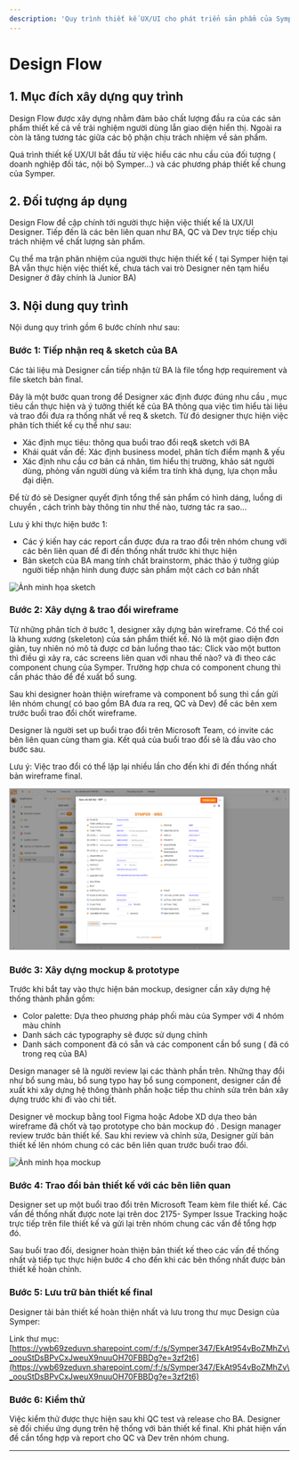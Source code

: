 ```yaml
---
description: 'Quy trình thiết kế UX/UI cho phát triển sản phẩm của Symper. Writer: Haupt'
---
```


# Design Flow

## 1. **Mục đích xây dựng quy trình**

Design Flow được xây dựng nhằm đảm bảo chất lượng đầu ra của các sản phẩm thiết kế cả về trải nghiệm người dùng lẫn giao diện hiển thị. Ngoài ra còn là tăng tương tác giữa các bộ phận chịu trách nhiệm về sản phẩm.

Quá trình thiết kế UX/UI bắt đầu từ việc hiểu các nhu cầu của đối tượng ( doanh nghiệp đối tác, nội bộ Symper...) và các phương pháp thiết kế chung của Symper.

## **2. Đối tượng áp dụng**

Design Flow đề cập chính tới người thực hiện việc thiết kế là UX/UI Designer. Tiếp đến là các bên liên quan như BA, QC và Dev trực tiếp chịu trách nhiệm về chất lượng sản phẩm.

Cụ thể ma trận phân nhiệm của người thực hiện thiết kế ( tại Symper hiện tại BA vẫn thực hiện việc thiết kế, chưa tách vai trò Designer nên tạm hiểu Designer ở đây chính là Junior BA)





## **3. Nội dung quy trình**

Nội dung quy trình gồm 6 bước chính như sau:

### Bước 1: Tiếp nhận req & sketch của BA

Các tài liệu mà Designer cần tiếp nhận từ BA là file tổng hợp requirement và file sketch bản final.

Đây là một bước quan trong để Designer xác định được đúng nhu cầu , mục tiêu cần thực hiện và ý tưởng thiết kế của BA thông qua việc tìm hiểu tài liệu và trao đổi đưa ra thống nhất về req & sketch. Từ đó designer thực hiện việc phân tích thiết kế cụ thể như sau:

* Xác định mục tiêu: thông qua buổi trao đổi req& sketch với BA
* Khái quát vấn đề: Xác định business model, phân tích điểm mạnh & yếu
* Xác định nhu cầu cơ bản cá nhân, tìm hiểu thị trường, khảo sát người dùng, phỏng vấn người dùng và kiểm tra tính khả dụng, lựa chọn mẫu đại diện.

&#x20;Để từ đó sẽ Designer quyết định tổng thể sản phẩm có hình dáng, luồng di chuyển , cách trình bày thông tin như thế nào, tương tác ra sao...

Lưu ý khi thực hiện bước 1:

* Các ý kiến hay các report cần được đưa ra trao đổi trên nhóm chung với các bên liên quan để đi đến thống nhất trước khi thực hiện
* Bản sketch của BA mang tính chất brainstorm, phác thảo ý tưởng giúp người tiếp nhận hình dung được sản phẩm một cách cơ bản nhất

![Ảnh minh họa sketch](.gitbook/assets/id-1.jpeg)

### Bước 2: Xây dựng & trao đổi wireframe

Từ những phân tích ở bước 1, designer xây dựng bản wireframe. Có thể coi là khung xương (skeleton) của sản phẩm thiết kế. Nó là một giao diện đơn giản, tuy nhiên nó mô tả được cơ bản luồng thao tác: Click vào một button thì điều gì xảy ra, các screens liên quan với nhau thế nào? và đi theo các component chung của Symper. Trường hợp chưa có component chung thì cần phác thảo để đề xuất bổ sung.&#x20;

Sau khi designer hoàn thiện wireframe và component bổ sung thì cần gửi lên nhóm chung( có bao gồm BA đưa ra req, QC và Dev) để các bên xem trước buổi trao đổi chốt wireframe.

Designer là người set up buổi trao đổi trên Microsoft Team, có invite các bên liên quan cùng tham gia. Kết quả của buổi trao đổi sẽ là đầu vào cho bước sau.

Lưu ý: Việc trao đổi có thể lặp lại nhiều lần cho đến khi đi đến thống nhất bản wireframe final.

![Ảnh minh họa wireframe](<.gitbook/assets/image (39) (1) (1).png>)

### Bước 3: Xây dựng mockup & prototype

Trước khi bắt tay vào thực hiện bản mockup, designer cần xây dựng hệ thống thành phần gồm:

* Color palette: Dựa theo phương pháp phối màu của Symper với 4 nhóm màu chính
* Danh sách các typography sẽ được sử dụng chính
* Danh sách component đã có sẵn và các component cần bổ sung ( đã có trong req của BA)

Design manager sẽ là người review lại các thành phần trên. Những thay đổi như bổ sung màu, bổ sung typo hay bổ sung component, designer cần đề xuất khi xây dựng hệ thông thành phần hoặc tiếp thu chỉnh sửa trên bản xây dựng trước khi đi vào chi tiết.

Designer vẽ mockup bằng tool Figma hoặc Adobe XD dựa theo bản wireframe đã chốt và tạo prototype cho bản mockup đó . Design manager review trước bản thiết kế. Sau khi review và chỉnh sửa, Designer gửi bản thiết kế lên nhóm chung có các bên liên quan trước buổi trao đổi.

![Ảnh minh họa mockup](<.gitbook/assets/image (27) (1) (1) (1).png>)

### Bước 4: Trao đổi bản thiết kế với các bên liên quan

Designer set up một buổi trao đổi trên Microsoft Team kèm file thiết kế. Các vấn đề thống nhất được note lại trên doc 2175- Symper Issue Tracking hoặc trực tiếp trên file thiết kế và gửi lại trên nhóm chung các vấn đề tổng hợp đó.&#x20;

Sau buổi trao đổi, designer hoàn thiện bản thiết kế theo các vấn đề thống nhất và tiếp tục thực hiện bước 4 cho đến khi các bên thống nhất được bản thiết kế hoàn chỉnh.

### Bước 5: Lưu trữ bản thiết kế final

Designer tải bản thiết kế hoàn thiện nhất và lưu trong thư mục Design của Symper:

Link thư mục: [https://ywb69zeduvn.sharepoint.com/:f:/s/Symper347/EkAt954vBoZMhZv\_oouStDsBPvCxJweuX9nuuOH70FBBDg?e=3zf2t6](https://ywb69zeduvn.sharepoint.com/:f:/s/Symper347/EkAt954vBoZMhZv\_oouStDsBPvCxJweuX9nuuOH70FBBDg?e=3zf2t6)

### Bước 6: Kiểm thử

Việc kiểm thử được thực hiện sau khi QC test và release cho BA. Designer sẽ đối chiếu ứng dụng trên hệ thống với bản thiết kế final. Khi phát hiện vấn đề cần tổng hợp và report cho QC và Dev trên nhóm chung.

****
